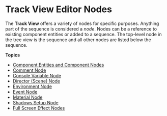 # Track View Editor Nodes<a name="cinematics-trackview-nodes"></a>

The **Track View** offers a variety of nodes for specific purposes\. Anything part of the sequence is considered a *node*\. Nodes can be a reference to existing component entities or added to a sequence\. The top\-level node in the tree view is the sequence and all other nodes are listed below the sequence\.

**Topics**
+ [Component Entities and Component Nodes](cinematics-track-view-nodes-component-entity.md)
+ [Comment Node](cinematics-track-view-nodes-comment.md)
+ [Console Variable Node](cinematics-track-view-nodes-cvar.md)
+ [Director \(Scene\) Node](cinematics-track-view-nodes-director.md)
+ [Environment Node](cinematics-track-view-nodes-environment.md)
+ [Event Node](cinematics-track-view-nodes-event.md)
+ [Material Node](cinematics-track-view-nodes-material.md)
+ [Shadows Setup Node](cinematics-track-view-nodes-shadows.md)
+ [Full Screen Effect Nodes](cinematics-track-view-nodes-full-screen-intro.md)